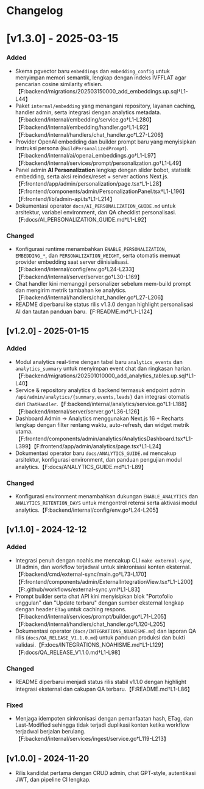 # Changelog

# [v1.3.0] - 2025-03-15
### Added
- Skema pgvector baru `embeddings` dan `embedding_config` untuk menyimpan memori semantik, lengkap dengan indeks IVFFLAT agar pencarian cosine similarity efisien.【F:backend/migrations/202503150000_add_embeddings.up.sql†L1-L44】
- Paket `internal/embedding` yang menangani repository, layanan caching, handler admin, serta integrasi dengan analytics metadata.【F:backend/internal/embedding/service.go†L1-L280】【F:backend/internal/embedding/handler.go†L1-L92】【F:backend/internal/handlers/chat_handler.go†L27-L206】
- Provider OpenAI embedding dan builder prompt baru yang menyisipkan instruksi persona (`BuildPersonalizedPrompt`).【F:backend/internal/ai/openai_embeddings.go†L1-L97】【F:backend/internal/services/prompt/personalization.go†L1-L49】
- Panel admin **AI Personalization** lengkap dengan slider bobot, statistik embedding, serta aksi reindex/reset + server actions Next.js.【F:frontend/app/admin/personalization/page.tsx†L1-L28】【F:frontend/components/admin/PersonalizationPanel.tsx†L1-L196】【F:frontend/lib/admin-api.ts†L1-L214】
- Dokumentasi operator `docs/AI_PERSONALIZATION_GUIDE.md` untuk arsitektur, variabel environment, dan QA checklist personalisasi.【F:docs/AI_PERSONALIZATION_GUIDE.md†L1-L92】

### Changed
- Konfigurasi runtime menambahkan `ENABLE_PERSONALIZATION`, `EMBEDDING_*`, dan `PERSONALIZATION_WEIGHT`, serta otomatis memuat provider embedding saat server diinisialisasi.【F:backend/internal/config/env.go†L24-L233】【F:backend/internal/server/server.go†L30-L169】
- Chat handler kini memanggil personalizer sebelum mem-build prompt dan mengirim metrik tambahan ke analytics.【F:backend/internal/handlers/chat_handler.go†L27-L206】
- README diperbarui ke status rilis v1.3.0 dengan highlight personalisasi AI dan tautan panduan baru.【F:README.md†L1-L124】

## [v1.2.0] - 2025-01-15
### Added
- Modul analytics real-time dengan tabel baru `analytics_events` dan `analytics_summary` untuk menyimpan event chat dan ringkasan harian.【F:backend/migrations/202501010000_add_analytics_tables.up.sql†L1-L40】
- Service & repository analytics di backend termasuk endpoint admin `/api/admin/analytics/{summary,events,leads}` dan integrasi otomatis dari `ChatHandler`.【F:backend/internal/analytics/service.go†L1-L188】【F:backend/internal/server/server.go†L36-L126】
- Dashboard Admin → Analytics menggunakan Next.js 16 + Recharts lengkap dengan filter rentang waktu, auto-refresh, dan widget metrik utama.【F:frontend/components/admin/analytics/AnalyticsDashboard.tsx†L1-L399】【F:frontend/app/admin/analytics/page.tsx†L1-L24】
- Dokumentasi operator baru `docs/ANALYTICS_GUIDE.md` mencakup arsitektur, konfigurasi environment, dan panduan pengujian modul analytics.【F:docs/ANALYTICS_GUIDE.md†L1-L89】

### Changed
- Konfigurasi environment menambahkan dukungan `ENABLE_ANALYTICS` dan `ANALYTICS_RETENTION_DAYS` untuk mengontrol retensi serta aktivasi modul analytics.【F:backend/internal/config/env.go†L24-L205】

## [v1.1.0] - 2024-12-12
### Added
- Integrasi penuh dengan noahis.me mencakup CLI `make external-sync`, UI admin, dan workflow terjadwal untuk sinkronisasi konten eksternal.【F:backend/cmd/external-sync/main.go†L73-L170】【F:frontend/components/admin/ExternalIntegrationView.tsx†L1-L200】【F:.github/workflows/external-sync.yml†L1-L83】
- Prompt builder serta chat API kini menyisipkan blok "Portofolio unggulan" dan "Update terbaru" dengan sumber eksternal lengkap dengan header `ETag` untuk caching respons.【F:backend/internal/services/prompt/builder.go†L71-L205】【F:backend/internal/handlers/chat_handler.go†L120-L205】
- Dokumentasi operator (`docs/INTEGRATIONS_NOAHISME.md`) dan laporan QA rilis (`docs/QA_RELEASE_V1.1.0.md`) untuk panduan produksi dan bukti validasi.【F:docs/INTEGRATIONS_NOAHISME.md†L1-L129】【F:docs/QA_RELEASE_V1.1.0.md†L1-L98】

### Changed
- README diperbarui menjadi status rilis stabil v1.1.0 dengan highlight integrasi eksternal dan cakupan QA terbaru.【F:README.md†L1-L86】

### Fixed
- Menjaga idempoten sinkronisasi dengan pemanfaatan hash, ETag, dan Last-Modified sehingga tidak terjadi duplikasi konten ketika workflow terjadwal berjalan berulang.【F:backend/internal/services/ingest/service.go†L119-L213】

## [v1.0.0] - 2024-11-20
- Rilis kandidat pertama dengan CRUD admin, chat GPT-style, autentikasi JWT, dan pipeline CI lengkap.


